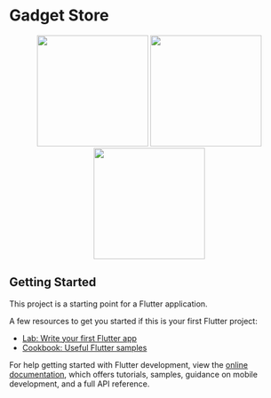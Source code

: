 # Gadget Store

<p align="center">
  <img src="![Screenshot_20241221_002628](https://github.com/user-attachments/assets/f3235d2c-1d35-499c-a307-06cd49e54c04)" width="200"/>
  <img src="![Screenshot_20241220_163322](https://github.com/user-attachments/assets/ac7cd1cf-f5b0-4213-9798-5596fb7ff27c)" width="200"/>
  <img src="![Screenshot_20241221_001014](https://github.com/user-attachments/assets/15df4ea4-7281-43cf-ac1e-aaa24c448e1b)" width="200"/>
</p>

## Getting Started

This project is a starting point for a Flutter application.

A few resources to get you started if this is your first Flutter project:

- [Lab: Write your first Flutter app](https://docs.flutter.dev/get-started/codelab)
- [Cookbook: Useful Flutter samples](https://docs.flutter.dev/cookbook)

For help getting started with Flutter development, view the
[online documentation](https://docs.flutter.dev/), which offers tutorials,
samples, guidance on mobile development, and a full API reference.
